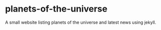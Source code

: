 # planets-of-the-universe
A small website listing planets of the universe and latest news using jekyll.
